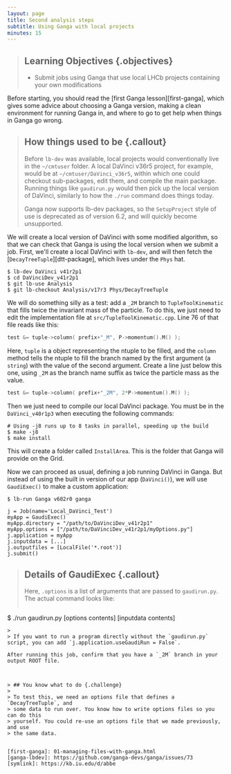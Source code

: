 ```yaml
---
layout: page
title: Second analysis steps
subtitle: Using Ganga with local projects
minutes: 15
---
```


> ## Learning Objectives {.objectives}
>
> * Submit jobs using Ganga that use local LHCb projects containing your own 
>   modifications

Before starting, you should read the [first Ganga lesson][first-ganga], which 
gives some advice about choosing a Ganga version, making a clean environment 
for running Ganga in, and where to go to get help when things in Ganga go 
wrong.


> ## How things used to be {.callout}
>
> Before `lb-dev` was available, local projects would conventionally live in 
> the `~/cmtuser` folder. A local DaVinci v36r5 project, for example, would be 
> at `~/cmtuser/DaVinci_v36r5`, within which one could checkout sub-packages, 
> edit them, and compile the main package. Running things like `gaudirun.py` 
> would then pick up the local version of DaVinci, similarly to how the `./run` 
> command does things today.
>
> Ganga now supports lb-dev packages, so the `SetupProject` style of use is deprecated as of
> version 6.2, and will quickly become unsupported.

We will create a local version of DaVinci with some modified algorithm, so that 
we can check that Ganga is using the local version when we submit a job.
First, we'll create a local DaVinci with `lb-dev`, and will then fetch the 
[`DecayTreeTuple`][dtt-package], which lives under the `Phys` hat.

```shell
$ lb-dev DaVinci v41r2p1
$ cd DaVinciDev_v41r2p1
$ git lb-use Analysis
$ git lb-checkout Analysis/v17r3 Phys/DecayTreeTuple
```

We will do something silly as a test: add a `_2M` branch to 
`TupleToolKinematic` that fills twice the invariant mass of the particle. To do 
this, we just need to edit the implementation file at 
`src/TupleToolKinematic.cpp`.
Line 76 of that file reads like this:

```cpp
test &= tuple->column( prefix+"_M", P->momentum().M() );
```

Here, `tuple` is a object representing the ntuple to be filled, and the 
`column` method tells the ntuple to fill the branch named by the first argument 
(a `string`) with the value of the second argument.
Create a line just below this one, using `_2M` as the branch name suffix as 
twice the particle mass as the value.

```cpp
test &= tuple->column( prefix+"_2M", 2*P->momentum().M() );
```

Then we just need to compile our local DaVinci package. You must be in the 
`DaVinci_v40r1p3` when executing the following commands:

```shell
# Using -j8 runs up to 8 tasks in parallel, speeding up the build
$ make -j8
$ make install
```

This will create a folder called `InstallArea`. This is the folder that Ganga will provide on the Grid.

Now we can proceed as usual, defining a job running DaVinci in Ganga. But instead of
using the built in version of our app (`DaVinci()`), we will use `GaudiExec()` to make a 
custom application:

```shell
$ lb-run Ganga v602r0 ganga
```

```
j = Job(name='Local_DaVinci_Test')
myApp = GaudiExec()
myApp.directory = "/path/to/DaVinciDev_v41r2p1"
myApp.options = ["/path/to/DaVinciDev_v41r2p1/myOptions.py"]
j.application = myApp
j.inputdata = [...]
j.outputfiles = [LocalFile('*.root')]
j.submit()
```

> ## Details of GaudiExec {.callout}
>
> Here, `.options` is a list of arguments that are passed to `gaudirun.py`. The actual command
> looks like:
>
> ```bash
$ ./run gaudirun.py [options contents] [inputdata contents]
```
>
> If you want to run a program directly without the `gaudirun.py` script, you can add `j.application.useGaudiRun = False`.

After running this job, confirm that you have a `_2M` branch in your output ROOT file.



> ## You know what to do {.challenge}
>
> To test this, we need an options file that defines a `DecayTreeTuple`, and 
> some data to run over. You know how to write options files so you can do this 
> yourself. You could re-use an options file that we made previously, and use 
> the same data.


[first-ganga]: 01-managing-files-with-ganga.html
[ganga-lbdev]: https://github.com/ganga-devs/ganga/issues/73
[symlink]: https://kb.iu.edu/d/abbe
